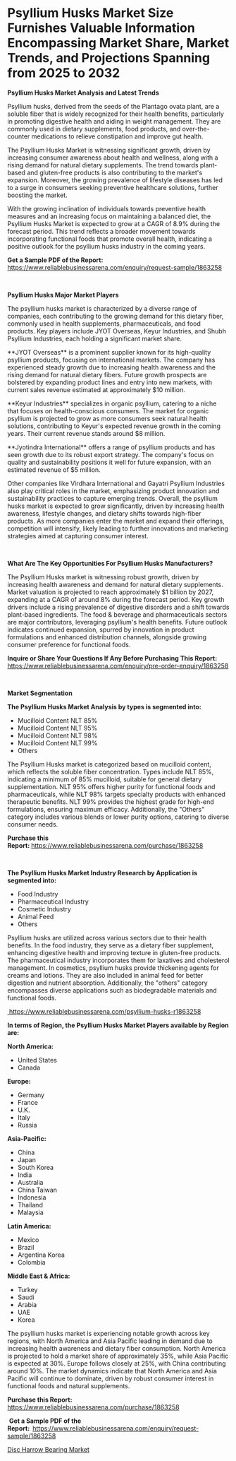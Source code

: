 <p><h1>Psyllium Husks Market Size Furnishes Valuable Information Encompassing Market Share, Market Trends, and Projections Spanning from 2025 to 2032</h1></p><p><strong>Psyllium Husks Market Analysis and Latest Trends</strong></p>
<p><p>Psyllium husks, derived from the seeds of the Plantago ovata plant, are a soluble fiber that is widely recognized for their health benefits, particularly in promoting digestive health and aiding in weight management. They are commonly used in dietary supplements, food products, and over-the-counter medications to relieve constipation and improve gut health. </p><p>The Psyllium Husks Market is witnessing significant growth, driven by increasing consumer awareness about health and wellness, along with a rising demand for natural dietary supplements. The trend towards plant-based and gluten-free products is also contributing to the market's expansion. Moreover, the growing prevalence of lifestyle diseases has led to a surge in consumers seeking preventive healthcare solutions, further boosting the market. </p><p>With the growing inclination of individuals towards preventive health measures and an increasing focus on maintaining a balanced diet, the Psyllium Husks Market is expected to grow at a CAGR of 8.9% during the forecast period. This trend reflects a broader movement towards incorporating functional foods that promote overall health, indicating a positive outlook for the psyllium husks industry in the coming years.</p></p>
<p><strong>Get a Sample PDF of the Report:&nbsp;</strong> <a href="https://www.reliablebusinessarena.com/enquiry/request-sample/1863258?utm_campaign=3515&utm_medium=2&utm_source=Github&utm_content=ia&utm_term=30032025&utm_id=psyllium-husks">https://www.reliablebusinessarena.com/enquiry/request-sample/1863258</a></p>
<p>&nbsp;</p>
<p><strong>Psyllium Husks Major Market Players</strong></p>
<p><p>The psyllium husks market is characterized by a diverse range of companies, each contributing to the growing demand for this dietary fiber, commonly used in health supplements, pharmaceuticals, and food products. Key players include JYOT Overseas, Keyur Industries, and Shubh Psyllium Industries, each holding a significant market share. </p><p>**JYOT Overseas** is a prominent supplier known for its high-quality psyllium products, focusing on international markets. The company has experienced steady growth due to increasing health awareness and the rising demand for natural dietary fibers. Future growth prospects are bolstered by expanding product lines and entry into new markets, with current sales revenue estimated at approximately $10 million.</p><p>**Keyur Industries** specializes in organic psyllium, catering to a niche that focuses on health-conscious consumers. The market for organic psyllium is projected to grow as more consumers seek natural health solutions, contributing to Keyur's expected revenue growth in the coming years. Their current revenue stands around $8 million.</p><p>**Jyotindra International** offers a range of psyllium products and has seen growth due to its robust export strategy. The company's focus on quality and sustainability positions it well for future expansion, with an estimated revenue of $5 million.</p><p>Other companies like Virdhara International and Gayatri Psyllium Industries also play critical roles in the market, emphasizing product innovation and sustainability practices to capture emerging trends. Overall, the psyllium husks market is expected to grow significantly, driven by increasing health awareness, lifestyle changes, and dietary shifts towards high-fiber products. As more companies enter the market and expand their offerings, competition will intensify, likely leading to further innovations and marketing strategies aimed at capturing consumer interest.</p></p>
<p>&nbsp;</p>
<p><strong>What Are The Key Opportunities For Psyllium Husks Manufacturers?</strong></p>
<p><p>The Psyllium Husks market is witnessing robust growth, driven by increasing health awareness and demand for natural dietary supplements. Market valuation is projected to reach approximately $1 billion by 2027, expanding at a CAGR of around 8% during the forecast period. Key growth drivers include a rising prevalence of digestive disorders and a shift towards plant-based ingredients. The food & beverage and pharmaceuticals sectors are major contributors, leveraging psyllium's health benefits. Future outlook indicates continued expansion, spurred by innovation in product formulations and enhanced distribution channels, alongside growing consumer preference for functional foods.</p></p>
<p><strong>Inquire or Share Your Questions If Any Before Purchasing This Report:</strong> <a href="https://www.reliablebusinessarena.com/enquiry/pre-order-enquiry/1863258?utm_campaign=3515&utm_medium=2&utm_source=Github&utm_content=ia&utm_term=30032025&utm_id=psyllium-husks">https://www.reliablebusinessarena.com/enquiry/pre-order-enquiry/1863258</a></p>
<p>&nbsp;</p>
<p><strong>Market Segmentation</strong></p>
<p><strong>The Psyllium Husks Market Analysis by types is segmented into:</strong></p>
<p><ul><li>Mucilloid Content NLT 85%</li><li>Mucilloid Content NLT 95%</li><li>Mucilloid Content NLT 98%</li><li>Mucilloid Content NLT 99%</li><li>Others</li></ul></p>
<p><p>The Psyllium Husks market is categorized based on mucilloid content, which reflects the soluble fiber concentration. Types include NLT 85%, indicating a minimum of 85% mucilloid, suitable for general dietary supplementation. NLT 95% offers higher purity for functional foods and pharmaceuticals, while NLT 98% targets specialty products with enhanced therapeutic benefits. NLT 99% provides the highest grade for high-end formulations, ensuring maximum efficacy. Additionally, the "Others" category includes various blends or lower purity options, catering to diverse consumer needs.</p></p>
<p><strong>Purchase this Report:&nbsp;</strong><a href="https://www.reliablebusinessarena.com/purchase/1863258?utm_campaign=3515&utm_medium=2&utm_source=Github&utm_content=ia&utm_term=30032025&utm_id=psyllium-husks">https://www.reliablebusinessarena.com/purchase/1863258</a></p>
<p>&nbsp;</p>
<p><strong>The Psyllium Husks Market Industry Research by Application is segmented into:</strong></p>
<p><ul><li>Food Industry</li><li>Pharmaceutical Industry</li><li>Cosmetic Industry</li><li>Animal Feed</li><li>Others</li></ul></p>
<p><p>Psyllium husks are utilized across various sectors due to their health benefits. In the food industry, they serve as a dietary fiber supplement, enhancing digestive health and improving texture in gluten-free products. The pharmaceutical industry incorporates them for laxatives and cholesterol management. In cosmetics, psyllium husks provide thickening agents for creams and lotions. They are also included in animal feed for better digestion and nutrient absorption. Additionally, the "others" category encompasses diverse applications such as biodegradable materials and functional foods.</p></p>
<p><a href="https://www.reliablebusinessarena.com/psyllium-husks-r1863258?utm_campaign=3515&utm_medium=2&utm_source=Github&utm_content=ia&utm_term=30032025&utm_id=psyllium-husks">&nbsp;https://www.reliablebusinessarena.com/psyllium-husks-r1863258</a></p>
<p><strong>In terms of Region, the Psyllium Husks Market Players available by Region are:</strong></p>
<p>
    <p> <strong> North America: </strong>
        <ul>
            <li>United States</li>
            <li>Canada</li>
        </ul>
        </p> 
    <p> <strong> Europe: </strong>
        <ul>
            <li>Germany</li>
            <li>France</li>
            <li>U.K.</li>
            <li>Italy</li>
            <li>Russia</li>
        </ul>
        </p> 
    <p> <strong> Asia-Pacific: </strong>
        <ul>
            <li>China</li>
            <li>Japan</li>
            <li>South Korea</li>
            <li>India</li>
            <li>Australia</li>
            <li>China Taiwan</li>
            <li>Indonesia</li>
            <li>Thailand</li>
            <li>Malaysia</li>
        </ul>
        </p> 
    <p> <strong> Latin America: </strong>
        <ul>
            <li>Mexico</li>
            <li>Brazil</li>
            <li>Argentina Korea</li>
            <li>Colombia</li>
        </ul>
        </p> 
    <p> <strong> Middle East & Africa: </strong>
        <ul>
            <li>Turkey</li>
            <li>Saudi</li>
            <li>Arabia</li>
            <li>UAE</li>
            <li>Korea</li>
        </ul>
    </p>
    </p>
<p><p>The psyllium husks market is experiencing notable growth across key regions, with North America and Asia Pacific leading in demand due to increasing health awareness and dietary fiber consumption. North America is projected to hold a market share of approximately 35%, while Asia Pacific is expected at 30%. Europe follows closely at 25%, with China contributing around 10%. The market dynamics indicate that North America and Asia Pacific will continue to dominate, driven by robust consumer interest in functional foods and natural supplements.</p></p>
<p><strong>Purchase this Report: </strong><a href="https://www.reliablebusinessarena.com/purchase/1863258?utm_campaign=3515&utm_medium=2&utm_source=Github&utm_content=ia&utm_term=30032025&utm_id=psyllium-husks">https://www.reliablebusinessarena.com/purchase/1863258</a></p>
<p>&nbsp;<strong>Get a Sample PDF of the Report:&nbsp;&nbsp;</strong><a href="https://www.reliablebusinessarena.com/enquiry/request-sample/1863258?utm_campaign=3515&utm_medium=2&utm_source=Github&utm_content=ia&utm_term=30032025&utm_id=psyllium-husks">https://www.reliablebusinessarena.com/enquiry/request-sample/1863258</a></p>
<p><strong></strong></p>
<p><p><a href="https://github.com/bufkamaiahi7/Market-Research-Report-List-1/blob/main/disc-harrow-bearing-market.md?utm_campaign=3515&utm_medium=2&utm_source=Github&utm_content=ia&utm_term=30032025&utm_id=psyllium-husks">Disc Harrow Bearing Market</a></p></p>